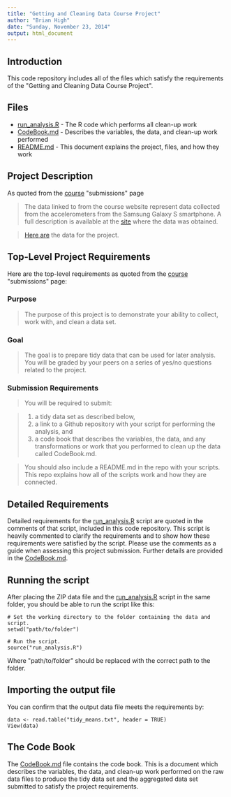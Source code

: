 ```yaml
---
title: "Getting and Cleaning Data Course Project"
author: "Brian High"
date: "Sunday, November 23, 2014"
output: html_document
---
```


## Introduction

This code repository includes all of the files which satisfy the requirements 
of the "Getting and Cleaning Data Course Project".

## Files

* [run_analysis.R](run_analysis.R) - The R code which performs all clean-up work
* [CodeBook.md](CodeBook.md) - Describes the variables, the data, and clean-up work performed
* [README.md](README.md) - This document explains the project, files, and how they work

## Project Description

As quoted from the [course](https://class.coursera.org/getdata-009/human_grading/) "submissions" page

> The data linked to from the course website represent data collected from the accelerometers from the Samsung Galaxy S smartphone. A full description is available at the [site](http://archive.ics.uci.edu/ml/datasets/Human+Activity+Recognition+Using+Smartphones) where the data was obtained.

> [Here are](https://d396qusza40orc.cloudfront.net/getdata%2Fprojectfiles%2FUCI%20HAR%20Dataset.zip) the data for the project. 

## Top-Level Project Requirements

Here are the top-level requirements as quoted from the [course](https://class.coursera.org/getdata-009/human_grading/) "submissions" page:

### Purpose

> The purpose of this project is to demonstrate your ability to collect, work with, and clean a data set. 

### Goal

> The goal is to prepare tidy data that can be used for later analysis. You will be graded by your peers on a series of yes/no questions related to the project. 

### Submission Requirements

> You will be required to submit: 

> 1. a tidy data set as described below, 
> 2. a link to a Github repository with your script for performing the 
analysis, and 
> 3. a code book that describes the variables, the data, and any transformations or work that you performed to clean up the data called CodeBook.md. 

> You should also include a README.md in the repo with your scripts. This repo explains how all of the scripts work and how they are connected.

## Detailed Requirements

Detailed requirements for the [run_analysis.R](run_analysis.R) script are quoted in the comments
of that script, included in this code repository. This script is heavily 
commented to clarify the requirements and to show how these requirements were 
satisfied by the script. Please use the comments as a guide when assessing
this project submission. Further details are provided in the [CodeBook.md](CodeBook.md).

## Running the script

After placing the ZIP data file and the [run_analysis.R](run_analysis.R) script in the same folder, you should be able to run the script like this:


    # Set the working directory to the folder containing the data and script.
    setwd("path/to/folder")

    # Run the script.
    source("run_analysis.R")

Where "path/to/folder" should be replaced with the correct path to the folder.

## Importing the output file

You can confirm that the output data file meets the requirements by:

    data <- read.table("tidy_means.txt", header = TRUE)
    View(data)


## The Code Book

The [CodeBook.md](CodeBook.md) file contains the code book. This is a document which 
describes the variables, the data, and clean-up work performed on the raw data files to produce the tidy data set and the aggregated data set submitted to satisfy the project requirements.
